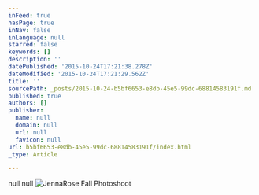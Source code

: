 ```yaml
---
inFeed: true
hasPage: true
inNav: false
inLanguage: null
starred: false
keywords: []
description: ''
datePublished: '2015-10-24T17:21:38.278Z'
dateModified: '2015-10-24T17:21:29.562Z'
title: ''
sourcePath: _posts/2015-10-24-b5bf6653-e8db-45e5-99dc-68814583191f.md
published: true
authors: []
publisher:
  name: null
  domain: null
  url: null
  favicon: null
url: b5bf6653-e8db-45e5-99dc-68814583191f/index.html
_type: Article

---
```

null
null
![JennaRose Fall Photoshoot](https://the-grid-user-content.s3-us-west-2.amazonaws.com/7a7f83fc-0bfb-487a-85a8-0e0582010fb3.jpg)